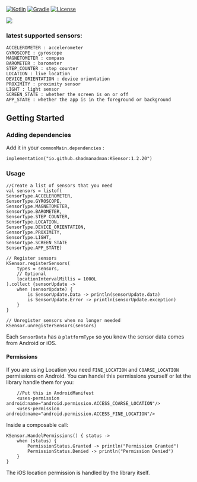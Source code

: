 [![Kotlin](https://img.shields.io/badge/Kotlin-2.1.20-blue.svg?style=flat-square&logo=kotlin)](https://kotlinlang.org/)
[![Gradle](https://img.shields.io/badge/Gradle-8.x-green.svg?style=flat-square&logo=gradle)](https://gradle.org/)
[![License](https://img.shields.io/badge/License-Apache_2.0-blue.svg)](https://opensource.org/licenses/Apache-2.0)

![](KSensor.jpg)

### latest supported sensors:

    ACCELEROMETER : accelerometer
    GYROSCOPE : gyroscope
    MAGNETOMETER : compass
    BAROMETER : barometer
    STEP_COUNTER : step counter    
    LOCATION : live location
    DEVICE_ORIENTATION : device orientation
    PROXIMITY : proximity sensor
    LIGHT : light sensor
    SCREEN_STATE : whether the screen is on or off
    APP_STATE : whether the app is in the foreground or background

<!-- GETTING STARTED -->
## Getting Started
### Adding dependencies
Add it in your `commonMain.dependencies` :

  ```
  implementation("io.github.shadmanadman:KSensor:1.2.20")
  ```

### Usage
```
//Create a list of sensors that you need
val sensors = listof(
SensorType.ACCELEROMETER,
SensorType.GYROSCOPE,
SensorType.MAGNETOMETER,
SensorType.BAROMETER,
SensorType.STEP_COUNTER,
SensorType.LOCATION,
SensorType.DEVICE_ORIENTATION,
SensorType.PROXIMITY,
SensorType.LIGHT,
SensorType.SCREEN_STATE
SensorType.APP_STATE)

// Register sensors
KSensor.registerSensors(
    types = sensors,
    // Optional
    locationIntervalMillis = 1000L
).collect {sensorUpdate ->
    when (sensorUpdate) {
        is SensorUpdate.Data -> println(sensorUpdate.data)
        is SensorUpdate.Error -> println(sensorUpdate.exception)
    }
}

// Unregister sensors when no longer needed
KSensor.unregisterSensors(sensors)
```
Each `SensorData` has a `platformType` so you know the sensor data comes from Android or iOS.

#### Permissions
If you are using Location you need `FINE_LOCATION` and `COARSE_LOCATION` permissions on Android. You can handel this permissions yourself or let the library handle them for you:
```
    //Put this in AndroidManifest
    <uses-permission android:name="android.permission.ACCESS_COARSE_LOCATION"/>
    <uses-permission android:name="android.permission.ACCESS_FINE_LOCATION"/>
```
Inside a composable call:
```
KSensor.HandelPermissions() { status ->
    when (status) {
        PermissionStatus.Granted -> println("Permission Granted")
        PermissionStatus.Denied -> println("Permission Denied")
    }
}
```
The iOS location permission is handled by the library itself.



